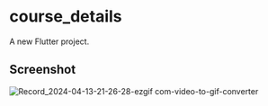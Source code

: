# course_details

A new Flutter project.

## Screenshot

![Record_2024-04-13-21-26-28-ezgif com-video-to-gif-converter](https://github.com/Muntasir89/course_details/assets/78687005/747c4313-2306-4195-bc61-40c4ea1bff73)
